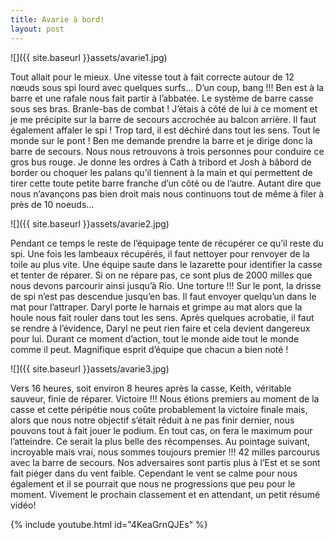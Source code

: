 ```yaml
---
title: Avarie à bord!
layout: post
---
```


![]({{ site.baseurl }}assets/avarie1.jpg)

Tout allait pour le mieux. Une vitesse tout à fait correcte autour de 12 nœuds sous spi lourd avec quelques surfs… D’un coup, bang !!! Ben est à la barre et une rafale nous fait partir à l’abbatée. Le système de barre casse sous ses bras.
Branle-bas de combat ! J’étais à côté de lui à ce moment et je me précipite sur la barre de secours accrochée au balcon arrière. Il faut également affaler le spi ! Trop tard, il est déchiré dans tout les sens. Tout le monde sur le pont ! Ben me demande prendre la barre et je dirige donc la barre de secours. Nous nous retrouvons à trois personnes pour conduire ce gros bus rouge. Je donne les ordres à Cath à tribord et Josh à bâbord de border ou choquer les palans qu’il tiennent à la main et qui permettent de tirer cette toute petite barre franche d’un côté ou de l’autre. Autant dire que nous n’avançons pas bien droit mais nous continuons tout de même à filer à près de 10 noeuds…


![]({{ site.baseurl }}assets/avarie2.jpg)

Pendant ce temps le reste de l’équipage tente de récupérer ce qu’il reste du spi. Une fois les lambeaux récupérés, il faut nettoyer pour renvoyer de la toile au plus vite. Une équipe saute dans le lazarette pour identifier la casse et tenter de réparer. Si on ne répare pas, ce sont plus de 2000 milles que nous devons parcourir ainsi jusqu’à Rio. Une torture !!!
Sur le pont, la drisse de spi n’est pas descendue jusqu’en bas. Il faut envoyer quelqu’un dans le mat pour l’attraper. Daryl porte le harnais et grimpe au mat alors que la houle nous fait rouler dans tout les sens. Après quelques acrobatie, il faut se rendre à l’évidence, Daryl ne peut rien faire et cela devient dangereux pour lui.
Durant ce moment d’action, tout le monde aide tout le monde comme il peut. Magnifique esprit d’équipe que chacun a bien noté !

![]({{ site.baseurl }}assets/avarie3.jpg)

Vers 16 heures, soit environ 8 heures après la casse, Keith, véritable sauveur, finie de réparer. Victoire !!! Nous étions premiers au moment de la casse et cette péripétie nous coûte probablement la victoire finale mais, alors que nous notre objectif s’était réduit à ne pas finir dernier, nous pouvons tout à fait jouer le podium. En tout cas, on fera le maximum pour l’atteindre. Ce serait la plus belle des récompenses.
Au pointage suivant, incroyable mais vrai, nous sommes toujours premier !!! 42 milles parcourus avec la barre de secours. Nos adversaires sont partis plus à l’Est et se sont fait piéger dans du vent faible. Cependant le vent se calme pour nous également et il se pourrait que nous ne progressions que peu pour le moment. Vivement le prochain classement et en attendant, un petit résumé vidéo!

{% include youtube.html id="4KeaGrnQJEs" %}
